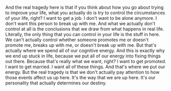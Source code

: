  And the real tragedy here is that if you think about how you go about trying to improve your life, what you actually do is try to control the circumstances of your life, right? I want to get a job. I don't want to be alone anymore. I don't want this person to break up with me. And what we actually don't control at all is the conclusions that we draw from what happens in real life. Literally, the only thing that you can control in your life is the stuff in here. We can't actually control whether someone promotes me or doesn't promote me, breaks up with me, or doesn't break up with me. But that's actually where we spend all of our cognitive energy. And this is exactly why we end up stuck in life, because we put all of our energy into fixing things out there. Because that's really what we want, right? I want to get promoted. I want to get married. I want all of these things. And that's where we put our energy. But the real tragedy is that we don't actually pay attention to how those events affect us up here. It's the way that we are up here. It's our personality that actually determines our destiny.